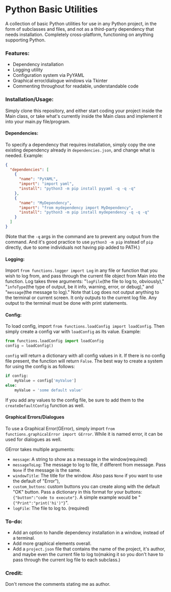 # Python Basic Utilities

A collection of basic Python utilities for use in any Python project, in the form of
subclasses and files, and not as a third-party dependency that needs installation.
Completely cross-platform, functioning on anything supporting Python.

### Features:

- Dependency installation
- Logging utility
- Configuration system via PyYAML
- Graphical error/dialogue windows via Tkinter
- Commenting throughout for readable, understandable code

### Installation/Usage:

Simply clone this repository, and either start coding your project inside the Main
class, or take what's currently inside the Main class and implement it into your
main.py file/program.

#### Dependencies:
To specify a dependency that requires installation, simply copy the one existing
dependency already in `dependencies.json`, and change what is needed. Example:
```json
{
  "dependencies": [
    {
      "name": "PyYAML",
      "import": "import yaml",
      "install": "python3 -m pip install pyyaml -q -q -q"
    },
    {
      "name": "MyDependency",
      "import": "from mydependency import MyDependency",
      "install": "python3 -m pip install mydependency -q -q -q"
    }
  ]
}
```
(Note that the `-q` args in the command are to prevent any output from the command.
And it's good practice to use `python3 -m pip` instead of `pip` directly, due to some
individuals not having pip added to PATH.)

#### Logging:
Import `from functions.logger import Log` in any file or function that you wish to
log from, and pass through the current file object from Main into the function. Log
takes three arguments: "`logFile`(the file to log to, obviously)," "`infoType`(the
type of output, be it info, warning, error, or debug)," and "`message`(the message to
log)." Note that Log does not output anything to the terminal or current screen. It
only outputs to the current log file. Any output to the terminal must be done with
print statements.

#### Config:
To load config, import `from functions.loadConfig import loadConfig`. Then simply create
a config var with `loadConfig` as its value. Example:
```python
from functions.loadConfig import loadConfig
config = loadConfig()
```
`config` will return a dictionary with all config values in it. If there is no config
file present, the function will return `False`. The best way to create a system for
using the config is as follows:
```python
if config:
    myValue = config['myValue']
else:
    myValue = 'some default value'
```
If you add any values to the config file, be sure to add them to the
`createDefaultConfig` function as well.

#### Graphical Errors/Dialogues
To use a Graphical Error(GError), simply import `from functions.graphicalError import
GError`. While it is named error, it can be used for dialogues as well.

GError takes multiple arguments:
- `message`: A string to show as a message in the window(required)
- `messageToLog`: The message to log to file, if different from message. Pass `None`
if the message is the same.
- `windowTitle`: The title for the window. Also pass `None` if you want to use the
default of "Error"),
- `custom_buttons`: custom buttons you can create along with the default "OK" button.
Pass a dictionary in this format for your buttons:`{"button":"code to execute"}`.
A simple example would be "`{"Print":"print('hi')"}`".
- `logFile`: The file to log to. (required)

### To-do:

- Add an option to handle dependency installation in a window, instead of a terminal.
- Add more graphical elements overall.
- Add a `project.json` file that contains the name of the project, it's author, and
maybe even the current file to log to(making it so you don't have to pass through
the current log file to each subclass.)

### Credit:

Don't remove the comments stating me as author.
